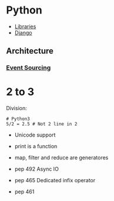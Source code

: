 # Python

* [Libraries](./libs.md)
* [Django](./django/readme.md)

## Architecture

### [Event Sourcing](./event-sourcing/readme.md)


# 2 to 3

Division:

``` 
# Python3
5/2 = 2.5 # Not 2 line in 2
```

* Unicode support

* print is a function

* map, filter and reduce are generatores

* pep 492 Async IO 
* pep 465 Dedicated infix operator
* pep 461 